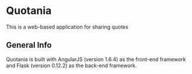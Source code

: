 # Quotania
This is a web-based application for sharing quotes

## General Info
Quotania is built with AngularJS (version 1.6.4) as the front-end framework and Flask (version 0.12.2) as the back-end framework.
 
